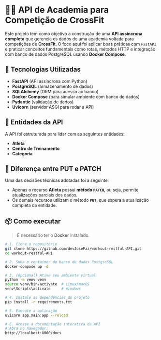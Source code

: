 # 🏋️‍♂️ API de Academia para Competição de CrossFit

Este projeto tem como objetivo a construção de uma **API assíncrona completa** que gerencia os dados de uma academia voltada para competições de **CrossFit**. O foco aqui foi aplicar boas práticas com `FastAPI` e praticar conceitos fundamentais como rotas, métodos HTTP e integração com banco de dados PostgreSQL usando **Docker Compose**.

## 🚀 Tecnologias Utilizadas

- **FastAPI** (API assíncrona com Python)
- **PostgreSQL** (armazenamento de dados)
- **SQLAlchemy** (ORM para acesso ao banco)
- **Docker Compose** (para simular ambiente com banco de dados)
- **Pydantic** (validação de dados)
- **Uvicorn** (servidor ASGI para rodar a API)

## 🧩 Entidades da API

A API foi estruturada para lidar com as seguintes entidades:  

- **Atleta**
- **Centro de Treinamento**
- **Categoria**

## 🔁 Diferença entre PUT e PATCH

Uma das decisões técnicas adotadas foi a seguinte:

- Apenas o recurso **Atleta** possui **método `PATCH`**, ou seja, permite atualizações parciais dos dados.
- Os demais recursos utilizam o método **`PUT`**, que espera a atualização completa da entidade.

## 📦 Como executar

> É necessário ter o **Docker** instalado.

```bash
# 1. Clone o repositório
git clone https://github.com/devJosePaz/workout-restful-API.git
cd workout-restful-API

# 2. Suba o container do banco de dados PostgreSQL
docker-compose up -d

# 3. (Opcional) Ative seu ambiente virtual
python -m venv venv
source venv/bin/activate  # Linux/macOS
venv\Scripts\activate     # Windows

# 4. Instale as dependências do projeto
pip install -r requirements.txt

# 5. Execute a aplicação
uvicorn app.main:app --reload

# 6. Acesse a documentação interativa da API
# Abra no navegador:
http://localhost:8000/docs




